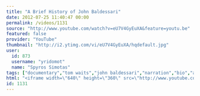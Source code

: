 ```yaml
---
title: "A Brief History of John Baldessari"
date: 2012-07-25 11:40:47 00:00
permalink: /videos/1131
source: "http://www.youtube.com/watch?v=eU7V4GyEuXA&feature=youtu.be"
featured: false
provider: "YouTube"
thumbnail: "http://i2.ytimg.com/vi/eU7V4GyEuXA/hqdefault.jpg"
user:
  id: 873
  username: "yridomot"
  name: "Spyros Simotas"
tags: ["documentary","tom waits","john baldessari","narration","bio","art film"]
html: "<iframe width=\"640\" height=\"360\" src=\"http://www.youtube.com/embed/eU7V4GyEuXA?wmode=transparent&fs=1&feature=oembed\" frameborder=\"0\" allowfullscreen></iframe>"
id: 1131
---
```


